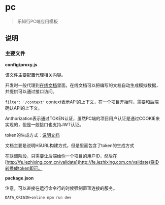 # pc

> 乐知行PC端应用模板

## 说明

### 主要文件

**config/proxy.js**

该文件主要配置代理相关内容。

开发时一般代理到[在线文档](http://editor.lezhixing.com.cn/)里面。在线文档可以把编写的文档自动生成模拟数据，并提供可以通过接口访问。

`filter: '/context'` context表示API的上下文，在一个项目开始时，需要和后端确认API的上下文。

 Anthorization表示通过TOKEN认证，虽然PC端的项目用户认证是通过COOKIE来实现的，但是一般接口也支持JWT认证。
  
token的生成方式：[说明文档](http://fe.lezhixing.com.cn/files/20180427/H5%E5%BA%94%E7%94%A8%E6%80%9D%E7%BB%B4%E5%AF%BC%E5%9B%BE%E5%8F%8AURL%E6%9E%84%E5%BB%BA%E6%B5%81%E7%A8%8B-20180427.pdf)

文档主要是说明H5URL构建方式，但是里面包含了token的生成方式

在联调阶段，只需要让后端给你一个项目的用户ID，然后在[http://fe.lezhixing.com.cn/validate](http://fe.lezhixing.com.cn/validate)将ID转换成token即可。

**package.json**

注意，可以直接在运行命令行的时候强制置顶连接的服务。 

```shell
DATA_ORIGIN=online npm run dev
```

